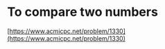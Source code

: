 # To compare two numbers

[https://www.acmicpc.net/problem/1330](https://www.acmicpc.net/problem/1330)